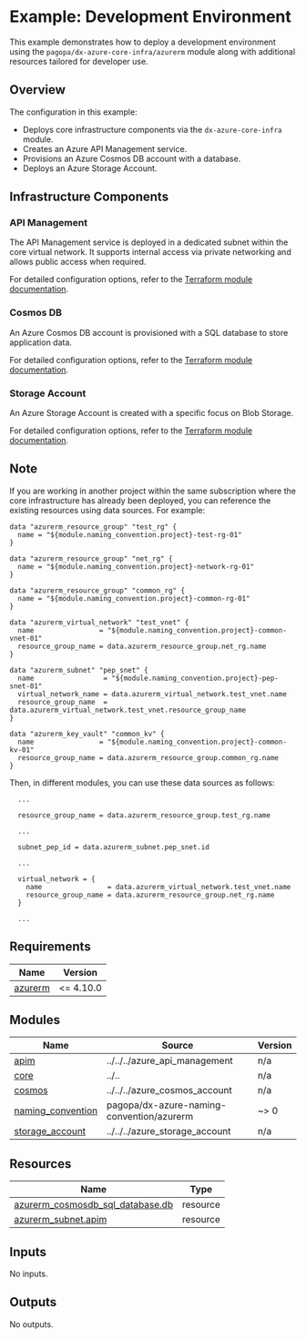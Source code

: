 # Example: Development Environment

This example demonstrates how to deploy a development environment using the `pagopa/dx-azure-core-infra/azurerm` module along with additional resources tailored for developer use.

## Overview

The configuration in this example:

- Deploys core infrastructure components via the `dx-azure-core-infra` module.
- Creates an Azure API Management service.
- Provisions an Azure Cosmos DB account with a database.
- Deploys an Azure Storage Account.

## Infrastructure Components

### API Management

The API Management service is deployed in a dedicated subnet within the core virtual network. It supports internal access via private networking and allows public access when required.

For detailed configuration options, refer to the [Terraform module documentation](https://registry.terraform.io/modules/pagopa/dx-azure-api-management/azurerm/latest).

### Cosmos DB

An Azure Cosmos DB account is provisioned with a SQL database to store application data.

For detailed configuration options, refer to the [Terraform module documentation](https://registry.terraform.io/modules/pagopa/dx-azure-cosmos-account/azurerm/latest).

### Storage Account

An Azure Storage Account is created with a specific focus on Blob Storage. 

For detailed configuration options, refer to the [Terraform module documentation](https://registry.terraform.io/modules/pagopa/dx-azure-storage-account/azurerm/latest).

## Note

If you are working in another project within the same subscription where the core infrastructure has already been deployed, you can reference the existing resources using data sources. For example:

```hcl
data "azurerm_resource_group" "test_rg" {
  name = "${module.naming_convention.project}-test-rg-01"
}

data "azurerm_resource_group" "net_rg" {
  name = "${module.naming_convention.project}-network-rg-01"
}

data "azurerm_resource_group" "common_rg" {
  name = "${module.naming_convention.project}-common-rg-01"
}

data "azurerm_virtual_network" "test_vnet" {
  name                = "${module.naming_convention.project}-common-vnet-01"
  resource_group_name = data.azurerm_resource_group.net_rg.name
}

data "azurerm_subnet" "pep_snet" {
  name                 = "${module.naming_convention.project}-pep-snet-01"
  virtual_network_name = data.azurerm_virtual_network.test_vnet.name
  resource_group_name  = data.azurerm_virtual_network.test_vnet.resource_group_name
}

data "azurerm_key_vault" "common_kv" {
  name                = "${module.naming_convention.project}-common-kv-01"
  resource_group_name = data.azurerm_resource_group.common_rg.name
}

```

Then, in different modules, you can use these data sources as follows:

```hcl
  ...

  resource_group_name = data.azurerm_resource_group.test_rg.name

  ...

  subnet_pep_id = data.azurerm_subnet.pep_snet.id

  ...

  virtual_network = {
    name                = data.azurerm_virtual_network.test_vnet.name
    resource_group_name = data.azurerm_resource_group.net_rg.name
  }

  ...

```


<!-- BEGIN_TF_DOCS -->
## Requirements

| Name | Version |
|------|---------|
| <a name="requirement_azurerm"></a> [azurerm](#requirement\_azurerm) | <= 4.10.0 |

## Modules

| Name | Source | Version |
|------|--------|---------|
| <a name="module_apim"></a> [apim](#module\_apim) | ../../../azure_api_management | n/a |
| <a name="module_core"></a> [core](#module\_core) | ../.. | n/a |
| <a name="module_cosmos"></a> [cosmos](#module\_cosmos) | ../../../azure_cosmos_account | n/a |
| <a name="module_naming_convention"></a> [naming\_convention](#module\_naming\_convention) | pagopa/dx-azure-naming-convention/azurerm | ~> 0 |
| <a name="module_storage_account"></a> [storage\_account](#module\_storage\_account) | ../../../azure_storage_account | n/a |

## Resources

| Name | Type |
|------|------|
| [azurerm_cosmosdb_sql_database.db](https://registry.terraform.io/providers/hashicorp/azurerm/latest/docs/resources/cosmosdb_sql_database) | resource |
| [azurerm_subnet.apim](https://registry.terraform.io/providers/hashicorp/azurerm/latest/docs/resources/subnet) | resource |

## Inputs

No inputs.

## Outputs

No outputs.
<!-- END_TF_DOCS -->
